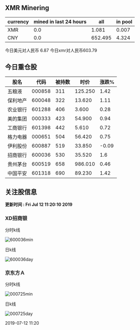 ## XMR Minering

|currency|mined in last 24 hours|all|in pool|
|---|---|---|---|
|XMR|0.0|1.081|0.007|
|CNY|0.0|652.495|4.324|

今日美元对人民币 6.87	今日xmr对人民币603.79


## 今日重仓股 

|股名|代码|被持数|时价|涨跌%|
|---|---|---|---|---|
|五粮液|000858|311|125.250|1.42|
|保利地产|600048|322|13.620|1.11|
|农业银行|601288|406|3.600|0.28|
|美的集团|000333|423|54.900|0.94|
|工商银行|601398|442|5.610|0.72|
|格力电器|000651|504|56.420|0.75|
|伊利股份|600887|519|33.850|-0.09|
|招商银行|600036|530|35.520|1.6|
|贵州茅台|600519|658|986.010|0.46|
|中国平安|601318|690|89.230|1.42|

## 关注股信息
**更新时间 : Fri Jul 12 11:20:10 2019**
### XD招商银 
分时k线

![600036min](http://image.sinajs.cn/newchart/min/n/sh600036.gif)

日k线

![600036day](http://image.sinajs.cn/newchart/daily/n/sh600036.gif)

### 京东方Ａ 
分时k线

![000725min](http://image.sinajs.cn/newchart/min/n/sz000725.gif)

日k线

![000725day](http://image.sinajs.cn/newchart/daily/n/sz000725.gif)

2019-07-12 11:20